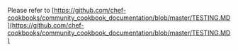 Please refer to
[https://github.com/chef-cookbooks/community_cookbook_documentation/blob/master/TESTING.MD](https://github.com/chef-cookbooks/community_cookbook_documentation/blob/master/TESTING.MD)
